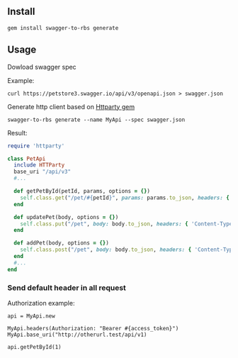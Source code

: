 ## Install

```
gem install swagger-to-rbs generate
```

## Usage

Dowload swagger spec

Example:

```
curl https://petstore3.swagger.io/api/v3/openapi.json > swagger.json
```

Generate http client based on [Httparty gem](https://github.com/jnunemaker/httparty)

```
swagger-to-rbs generate --name MyApi --spec swagger.json
```

Result:

```rb
require 'httparty'

class PetApi
  include HTTParty
  base_uri "/api/v3"
  #...

  def getPetById(petId, params, options = {})
    self.class.get("/pet/#{petId}", params: params.to_json, headers: { 'Content-Type' => 'application/json' }.merge(options))
  end

  def updatePet(body, options = {})
    self.class.put("/pet", body: body.to_json, headers: { 'Content-Type' => 'application/json' }.merge(options))
  end

  def addPet(body, options = {})
    self.class.post("/pet", body: body.to_json, headers: { 'Content-Type' => 'application/json' }.merge(options))
  end
  #...
end
```

### Send default header in all request

Authorization example:

```
api = MyApi.new

MyApi.headers(Authorization: "Bearer #{access_token}")
MyApi.base_uri("http://otherurl.test/api/v1)

api.getPetById(1)
```
